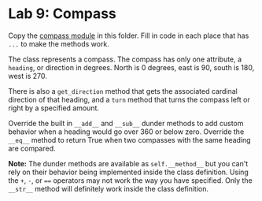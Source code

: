 # Lab 9: Compass

Copy the [compass module](13_compass.py) in this folder. Fill in code in each place that has `...` to make the methods work. 

The class represents a compass. The compass has only one attribute, a `heading`, or direction in degrees. North is 0 degrees, east is 90, south is 180, west is 270. 

There is also a `get_direction` method that gets the associated cardinal direction of that heading, and a `turn` method that turns the compass left or right by a specified amount.

Override the built in `__add__` and `__sub__` dunder methods to add custom behavior when a heading would go over 360 or below zero. Override the `__eq__` method to return True when two compasses with the same heading are compared. 

**Note:** The dunder methods are available as `self.__method__` but you can't rely on their behavior being implemented inside the class definition. Using the `+`, `-`, or `==` operators may not work the way you have specified. Only the `__str__` method will definitely work inside the class definition. 
